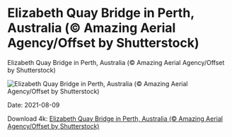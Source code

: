 # Elizabeth Quay Bridge in Perth, Australia (© Amazing Aerial Agency/Offset by Shutterstock)

Elizabeth Quay Bridge in Perth, Australia (© Amazing Aerial Agency/Offset by Shutterstock)

![Elizabeth Quay Bridge in Perth, Australia (© Amazing Aerial Agency/Offset by Shutterstock)](https://bing.com/th?id=OHR.QuayBridge_EN-US9006727077_UHD.jpg&w=1024&h=576)

Date: 2021-08-09

Download 4k: [Elizabeth Quay Bridge in Perth, Australia (© Amazing Aerial Agency/Offset by Shutterstock)](https://bing.com/th?id=OHR.QuayBridge_EN-US9006727077_UHD.jpg)

